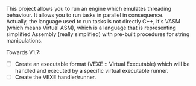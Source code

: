 This project allows you to run an engine which emulates threading behaviour. It allows you to run tasks in parallel in consequence.  
Actually, the language used to run tasks is not directly C++, it's VASM (which means Virtual ASM), which is a language that is representing
simplified Assembly (really simplified) with pre-built procedures for string manipulations.

Towards V1.7:
- [ ] Create an executable format (VEXE :: Virtual Executable) which will be handled and executed by a specific virtual executable runner.
- [ ] Create the VEXE handler/runner.
